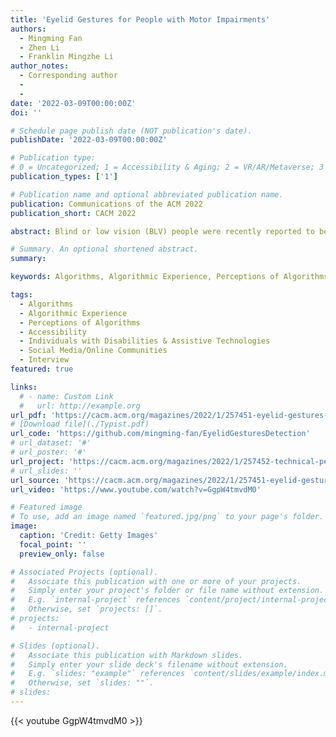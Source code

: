 ```yaml
---
title: 'Eyelid Gestures for People with Motor Impairments'
authors:
  - Mingming Fan
  - Zhen Li
  - Franklin Mingzhe Li
author_notes:
  - Corresponding author
  - 
  - 
date: '2022-03-09T00:00:00Z'
doi: ''

# Schedule page publish date (NOT publication's date).
publishDate: '2022-03-09T00:00:00Z'

# Publication type: 
# 0 = Uncategorized; 1 = Accessibility & Aging; 2 = VR/AR/Metaverse; 3 = Human-AI Collaboration; 4 = UX Methodology; 5 = Social Computing; 6 = Sensing; 
publication_types: ['1']

# Publication name and optional abbreviated publication name.
publication: Communications of the ACM 2022
publication_short: CACM 2022

abstract: Blind or low vision (BLV) people were recently reported to be live streamers on the online platforms that employed content curation algorithms. Recent research uncovered perceived algorithmic biases suppressing the content created by marginalized populations (e.g., people of color, the LGBT+ community, and content creators of lower socioeconomic status). However, little is known about how BLV streamers, as a marginalized population , perceive the effects of the algorithms adopted by live streaming platforms. We interviewed BLV streamers (N=19) of Douyin — a popular live stream platform in China — to understand their perceptions of algorithms, perceived challenges, and mitigation strategies. Our findings show the perceived factors contributing to disadvantages under algorithmic evaluation of BLV streamers’ content (e.g., issues with filming and timely interaction with viewers) and perceived algorithmic suppression (e.g., content not amplified to sighted users but suppressed within the BLV community). Their mitigation strategies (e.g., not watching other BLV streamers’ shows) tended to be passive. We discuss design considerations to design a more inclusive and fair live streaming platform.

# Summary. An optional shortened abstract.
summary:

keywords: Algorithms, Algorithmic Experience, Perceptions of Algorithms, Accessibility, Individuals with Disabilities & Assistive Technologies, Social Media/Online Communities, Interview

tags:
  - Algorithms
  - Algorithmic Experience
  - Perceptions of Algorithms
  - Accessibility
  - Individuals with Disabilities & Assistive Technologies
  - Social Media/Online Communities
  - Interview
featured: true

links:
  # - name: Custom Link
  #   url: http://example.org
url_pdf: 'https://cacm.acm.org/magazines/2022/1/257451-eyelid-gestures-for-people-with-motor-impairments/pdf'
# [Download file](./Typist.pdf)
url_code: 'https://github.com/mingming-fan/EyelidGesturesDetection'
# url_dataset: '#'
# url_poster: '#'
url_project: 'https://cacm.acm.org/magazines/2022/1/257452-technical-perspective-eyelid-gestures-enhance-mobile-interaction/abstract'
# url_slides: ''
url_source: 'https://cacm.acm.org/magazines/2022/1/257451-eyelid-gestures-for-people-with-motor-impairments/fulltext'
url_video: 'https://www.youtube.com/watch?v=GgpW4tmvdM0'

# Featured image
# To use, add an image named `featured.jpg/png` to your page's folder.
image:
  caption: 'Credit: Getty Images'
  focal_point: ''
  preview_only: false

# Associated Projects (optional).
#   Associate this publication with one or more of your projects.
#   Simply enter your project's folder or file name without extension.
#   E.g. `internal-project` references `content/project/internal-project/index.md`.
#   Otherwise, set `projects: []`.
# projects:
#   - internal-project

# Slides (optional).
#   Associate this publication with Markdown slides.
#   Simply enter your slide deck's filename without extension.
#   E.g. `slides: "example"` references `content/slides/example/index.md`.
#   Otherwise, set `slides: ""`.
# slides:
---
```


{{< youtube GgpW4tmvdM0 >}}


